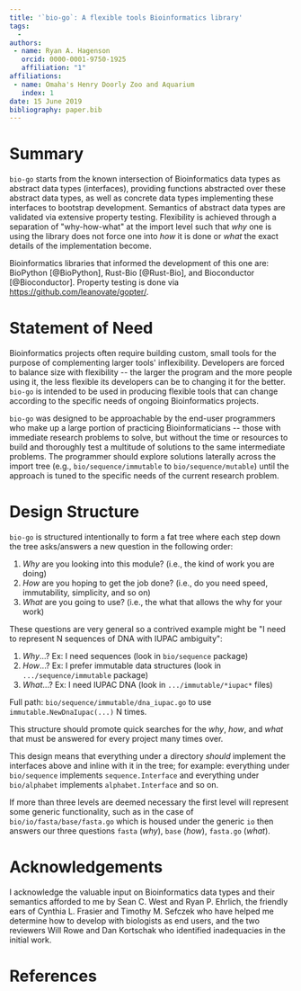 ```yaml
---
title: '`bio-go`: A flexible tools Bioinformatics library'
tags:
  - 
authors:
 - name: Ryan A. Hagenson
   orcid: 0000-0001-9750-1925
   affiliation: "1"
affiliations:
 - name: Omaha's Henry Doorly Zoo and Aquarium
   index: 1
date: 15 June 2019
bibliography: paper.bib
---
```


# Summary

`bio-go` starts from the known intersection of Bioinformatics data types as abstract data types (interfaces), providing functions abstracted over these abstract data types, as well as concrete data types implementing these interfaces to bootstrap development. Semantics of abstract data types are validated via extensive property testing. Flexibility is achieved through a separation of "why-how-what" at the import level such that _why_ one is using the library does not force one into _how_ it is done or _what_ the exact details of the implementation become.

Bioinformatics libraries that informed the development of this one are: BioPython [@BioPython], Rust-Bio [@Rust-Bio], and Bioconductor [@Bioconductor]. Property testing is done via <https://github.com/leanovate/gopter/>.

# Statement of Need

Bioinformatics projects often require building custom, small tools for the purpose of complementing larger tools' inflexibility. Developers are forced to balance size with flexibility -- the larger the program and the more people using it, the less flexible its developers can be to changing it for the better. `bio-go` is intended to be used in producing flexible tools that can change according to the specific needs of ongoing Bioinformatics projects.

`bio-go` was designed to be approachable by the end-user programmers who make up a large portion of practicing Bioinformaticians -- those with immediate research problems to solve, but without the time or resources to build and thoroughly test a multitude of solutions to the same intermediate problems. The programmer should explore solutions laterally across the import tree (e.g., `bio/sequence/immutable` to `bio/sequence/mutable`) until the approach is tuned to the specific needs of the current research problem.

# Design Structure

`bio-go` is structured intentionally to form a fat tree where each step down the tree asks/answers a new question in the following order:

1. _Why_ are you looking into this module? (i.e., the kind of work you are doing)
2. _How_ are you hoping to get the job done? (i.e., do you need speed, immutability, simplicity, and so on)
3. _What_ are you going to use? (i.e., the what that allows the why for your work)

These questions are very general so a contrived example might be "I need to represent N sequences of DNA with IUPAC ambiguity":

1. _Why_...? Ex: I need sequences (look in `bio/sequence` package)
2. _How_...? Ex: I prefer immutable data structures (look in `.../sequence/immutable` package)
3. _What_...? Ex: I need IUPAC DNA (look in `.../immutable/*iupac*` files)

Full path: `bio/sequence/immutable/dna_iupac.go` to use `immutable.NewDnaIupac(...)` N times.

This structure should promote quick searches for the _why_, _how_, and _what_ that must be answered for every project many times over.

This design means that everything under a directory _should_ implement the interfaces above and inline with it in the tree; for example: everything under `bio/sequence` implements `sequence.Interface` and everything under `bio/alphabet` implements `alphabet.Interface` and so on.

If more than three levels are deemed necessary the first level will represent some generic functionality, such as in the case of `bio/io/fasta/base/fasta.go` which is housed under the generic `io` then answers our three questions `fasta` (_why_), `base` (_how_), `fasta.go` (_what_).

# Acknowledgements

I acknowledge the valuable input on Bioinformatics data types and their semantics afforded to me by Sean C. West and Ryan P. Ehrlich, the friendly ears of Cynthia L. Frasier and Timothy M. Sefczek who have helped me determine how to develop with biologists as end users, and the two reviewers Will Rowe and Dan Kortschak who identified inadequacies in the initial work.

# References
